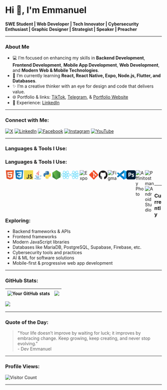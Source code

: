 <p text-align="center">
  <h1>Hi 👋, I'm Emmanuel</h1>
  <strong>SWE Student | Web Developer | Tech Innovator | Cybersecurity Enthusiast | Graphic Designer | Strategist | Speaker | Preacher</strong>
</p>

---

### About Me

- 💻 I’m focused on enhancing my skills in **Backend Development**, **Frontend Development**, **Mobile App Development**, **Web Development**, and **Modern Web & Mobile Technologies**.
- 🌱 I’m currently learning **React, React Native, Expo, Node.js, Flutter, and Databases**.
- ✨ I’m a creative thinker with an eye for design and code that delivers value.
- 🌐 Portfolio & links: [TikTok](https://www.tiktok.com/@emmanuel_graceovermoney?_t=ZM-8vKb6BBnyLt&_r=1), [Telegram](t.me/EM_GOM), & [Portfolio Website](https://mwambae.vercel.app)
- 📝 Experience: [LinkedIn](https://www.linkedin.com/in/emmanuel-mwamba-677186301)

---

### Connect with Me:
[![X](https://img.shields.io/badge/X-1DA1F2?style=for-the-badge&logo=x&logoColor=white)](https://x.com/EM_GOM_?t=eGZW8JlmA8TeA1LCfNYICQ&s=09)
[![LinkedIn](https://img.shields.io/badge/LinkedIn-blue?style=for-the-badge&logo=linkedin)](https://www.linkedin.com/in/emmanuel-mwamba-677186301?utm_source=share&utm_campaign=share_via&utm_content=profile&utm_medium=android_app)
[![Facebook](https://img.shields.io/badge/Facebook-1877F2?style=for-the-badge&logo=facebook&logoColor=white)](https://www.facebook.com/share/1AHUuryLyg/)
[![Instagram](https://img.shields.io/badge/Instagram-E4405F?style=for-the-badge&logo=instagram&logoColor=white)](https://www.instagram.com/emmanuel_graceovermoney?igsh=dXF5cWliMm4zMWI2)
[![YouTube](https://img.shields.io/badge/YouTube-FF0000?style=for-the-badge&logo=youtube&logoColor=white)](https://youtube.com/@emmanuel_graceovermoney?si=F83LNA891TK5Qpl1)

---

### Languages & Tools I Use:
### Languages & Tools I Use:
<img align="left" alt="HTML5" width="30px" src="https://raw.githubusercontent.com/devicons/devicon/master/icons/html5/html5-original.svg" />
<img align="left" alt="CSS3" width="30px" src="https://raw.githubusercontent.com/devicons/devicon/master/icons/css3/css3-original.svg" />
<img align="left" alt="JavaScript" width="30px" src="https://raw.githubusercontent.com/devicons/devicon/master/icons/javascript/javascript-original.svg" />
<img align="left" alt="Java" width="30px" src="https://raw.githubusercontent.com/devicons/devicon/master/icons/java/java-original.svg" />
<img align="left" alt="Python" width="30px" src="https://raw.githubusercontent.com/devicons/devicon/master/icons/python/python-original.svg" />
<img align="left" alt="Node.js" width="30px" src="https://raw.githubusercontent.com/devicons/devicon/master/icons/nodejs/nodejs-original.svg" />
<img align="left" alt="React" width="30px" src="https://raw.githubusercontent.com/devicons/devicon/master/icons/react/react-original.svg" />
<img align="left" alt="React Native" width="30px" src="https://raw.githubusercontent.com/devicons/devicon/master/icons/react/react-original.svg" />
<img align="left" alt="Expo" width="30px" src="https://upload.wikimedia.org/wikipedia/commons/9/9d/Expo_logo.png" />
<img align="left" alt="Git" width="30px" src="https://raw.githubusercontent.com/devicons/devicon/master/icons/git/git-original.svg" />
<img align="left" alt="GitHub" width="30px" src="https://raw.githubusercontent.com/devicons/devicon/master/icons/github/github-original.svg" />
<img align="left" alt="Figma" width="30px" src="https://www.vectorlogo.zone/logos/figma/figma-icon.svg" />
<img align="left" alt="VS Code" width="30px" src="https://raw.githubusercontent.com/devicons/devicon/master/icons/vscode/vscode-original.svg" />
<img align="left" alt="Photoshop" width="30px" src="https://raw.githubusercontent.com/devicons/devicon/master/icons/photoshop/photoshop-plain.svg" />
<img align="left" alt="Affinity Photo" width="30px" src="https://upload.wikimedia.org/wikipedia/commons/5/5e/Affinity_Photo_logo.png" />
<img align="left" alt="Postman" width="30px" src="https://www.vectorlogo.zone/logos/getpostman/getpostman-icon.svg" />
<img align="left" alt="Android Studio" width="30px" src="https://upload.wikimedia.org/wikipedia/commons/3/34/Android_Studio_Logo.svg" />
<br><br>

---

### Currently Exploring:
- Backend frameworks & APIs
- Frontend frameworks
- Modern JavaScript libraries
- Databases like MariaDB, PostgreSQL, Supabase, Firebase, etc.
- Cybersecurity tools and practices
- AI & ML for software solutions
- Mobile-first & progressive web app development

---

### GitHub Stats:

| <img align="center" src="https://github-readme-stats.vercel.app/api?username=yourusername&show_icons=true&theme=radical" alt="Your GitHub stats" /> | <img align="center" src="https://github-readme-streak-stats.herokuapp.com/?user=yourusername&theme=radical" /> |
|:--:|:--:|

<img src="https://github-readme-stats.vercel.app/api/top-langs/?username=yourusername&layout=compact&theme=radical" />

---

### Quote of the Day:
> "Your life doesn’t improve by waiting for luck; it improves by embracing change. Keep growing, keep creating, and never stop evolving." <br> - Dev Emmanuel <IronCipher/>

---

### Profile Views:
![Visitor Count](https://komarev.com/ghpvc/?username=yourusername&color=blue)

---

<!---
EmmanuelMwamba/EmmanuelMwamba is a ✨ special ✨ repository because its `README.md` (this file) appears on your GitHub profile.
--->
